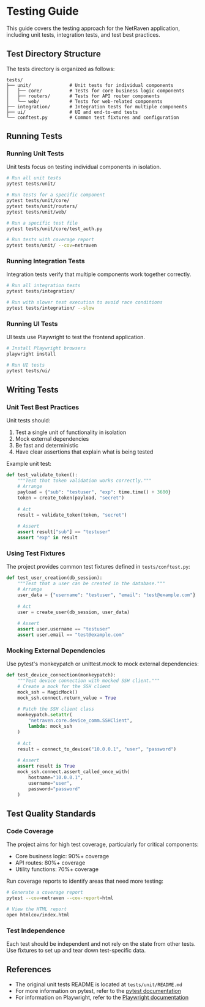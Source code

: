 # Testing Guide

This guide covers the testing approach for the NetRaven application, including unit tests, integration tests, and test best practices.

## Test Directory Structure

The tests directory is organized as follows:

```
tests/
├── unit/              # Unit tests for individual components
│   ├── core/          # Tests for core business logic components
│   ├── routers/       # Tests for API router components
│   └── web/           # Tests for web-related components
├── integration/       # Integration tests for multiple components
├── ui/                # UI and end-to-end tests
└── conftest.py        # Common test fixtures and configuration
```

## Running Tests

### Running Unit Tests

Unit tests focus on testing individual components in isolation.

```bash
# Run all unit tests
pytest tests/unit/

# Run tests for a specific component
pytest tests/unit/core/
pytest tests/unit/routers/
pytest tests/unit/web/

# Run a specific test file
pytest tests/unit/core/test_auth.py

# Run tests with coverage report
pytest tests/unit/ --cov=netraven
```

### Running Integration Tests

Integration tests verify that multiple components work together correctly.

```bash
# Run all integration tests
pytest tests/integration/

# Run with slower test execution to avoid race conditions
pytest tests/integration/ --slow
```

### Running UI Tests

UI tests use Playwright to test the frontend application.

```bash
# Install Playwright browsers
playwright install

# Run UI tests
pytest tests/ui/
```

## Writing Tests

### Unit Test Best Practices

Unit tests should:

1. Test a single unit of functionality in isolation
2. Mock external dependencies
3. Be fast and deterministic
4. Have clear assertions that explain what is being tested

Example unit test:

```python
def test_validate_token():
    """Test that token validation works correctly."""
    # Arrange
    payload = {"sub": "testuser", "exp": time.time() + 3600}
    token = create_token(payload, "secret")
    
    # Act
    result = validate_token(token, "secret")
    
    # Assert
    assert result["sub"] == "testuser"
    assert "exp" in result
```

### Using Test Fixtures

The project provides common test fixtures defined in `tests/conftest.py`:

```python
def test_user_creation(db_session):
    """Test that a user can be created in the database."""
    # Arrange
    user_data = {"username": "testuser", "email": "test@example.com"}
    
    # Act
    user = create_user(db_session, user_data)
    
    # Assert
    assert user.username == "testuser"
    assert user.email == "test@example.com"
```

### Mocking External Dependencies

Use pytest's monkeypatch or unittest.mock to mock external dependencies:

```python
def test_device_connection(monkeypatch):
    """Test device connection with mocked SSH client."""
    # Create a mock for the SSH client
    mock_ssh = MagicMock()
    mock_ssh.connect.return_value = True
    
    # Patch the SSH client class
    monkeypatch.setattr(
        "netraven.core.device_comm.SSHClient", 
        lambda: mock_ssh
    )
    
    # Act
    result = connect_to_device("10.0.0.1", "user", "password")
    
    # Assert
    assert result is True
    mock_ssh.connect.assert_called_once_with(
        hostname="10.0.0.1",
        username="user",
        password="password"
    )
```

## Test Quality Standards

### Code Coverage

The project aims for high test coverage, particularly for critical components:

- Core business logic: 90%+ coverage
- API routes: 80%+ coverage
- Utility functions: 70%+ coverage

Run coverage reports to identify areas that need more testing:

```bash
# Generate a coverage report
pytest --cov=netraven --cov-report=html

# View the HTML report
open htmlcov/index.html
```

### Test Independence

Each test should be independent and not rely on the state from other tests. Use fixtures to set up and tear down test-specific data.

## References

- The original unit tests README is located at `tests/unit/README.md`
- For more information on pytest, refer to the [pytest documentation](https://docs.pytest.org/)
- For information on Playwright, refer to the [Playwright documentation](https://playwright.dev/python/) 
